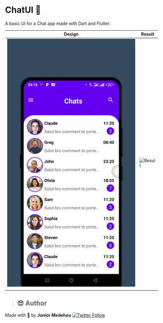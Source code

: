 # ChatUI :iphone:

A basic UI for a Chat app made with Dart and Flutter.

| Design               |   Result          |
|   ---                |         ---       |
|![Design](design.jpeg)|![Result](chat.gif)|
|                      |                   |

> ## :sunglasses:  Author

Made with 💙 by **Junior Medehou** [![Twitter Follow](https://img.shields.io/twitter/follow/juniormedehou_?label=Follow&style=social)](https://twitter.com/juniormedehou_)

